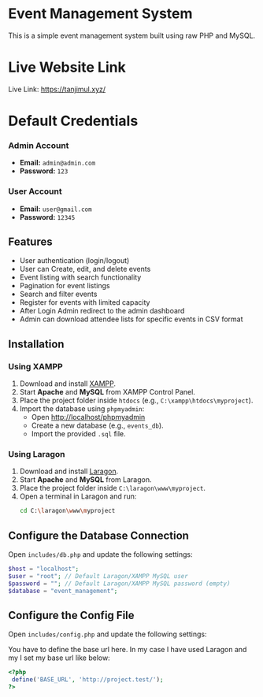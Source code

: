 # Event Management System

This is a simple event management system built using raw PHP and MySQL.

# Live Website Link

Live Link: https://tanjimul.xyz/

# Default Credentials

### Admin Account

- **Email:** `admin@admin.com`
- **Password:** `123`

### User Account

- **Email:** `user@gmail.com`
- **Password:** `12345`

## Features

- User authentication (login/logout)
- User can Create, edit, and delete events
- Event listing with search functionality
- Pagination for event listings
- Search and filter events
- Register for events with limited capacity
- After Login Admin redirect to the admin dashboard
- Admin can download attendee lists for specific events in CSV format

## Installation

### Using XAMPP

1. Download and install [XAMPP](https://www.apachefriends.org/index.html).
2. Start **Apache** and **MySQL** from XAMPP Control Panel.
3. Place the project folder inside `htdocs` (e.g., `C:\xampp\htdocs\myproject`).
4. Import the database using `phpmyadmin`:
   - Open [http://localhost/phpmyadmin](http://localhost/phpmyadmin)
   - Create a new database (e.g., `events_db`).
   - Import the provided `.sql` file.

### Using Laragon

1. Download and install [Laragon](https://laragon.org/).
2. Start **Apache** and **MySQL** from Laragon.
3. Place the project folder inside `C:\laragon\www\myproject`.
4. Open a terminal in Laragon and run:
   ```sh
   cd C:\laragon\www\myproject
   ```

## Configure the Database Connection

Open `includes/db.php` and update the following settings:

```php
$host = "localhost";
$user = "root"; // Default Laragon/XAMPP MySQL user
$password = ""; // Default Laragon/XAMPP MySQL password (empty)
$database = "event_management";
```

## Configure the Config File

Open `includes/config.php` and update the following settings:

You have to define the base url here. In my case I have used Laragon and my I set my base url like below:

```php
<?php
 define('BASE_URL', 'http://project.test/');
?>
```
